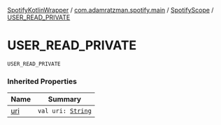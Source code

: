 [SpotifyKotlinWrapper](../../index.md) / [com.adamratzman.spotify.main](../index.md) / [SpotifyScope](index.md) / [USER_READ_PRIVATE](./-u-s-e-r_-r-e-a-d_-p-r-i-v-a-t-e.md)

# USER_READ_PRIVATE

`USER_READ_PRIVATE`

### Inherited Properties

| Name | Summary |
|---|---|
| [uri](uri.md) | `val uri: `[`String`](https://kotlinlang.org/api/latest/jvm/stdlib/kotlin/-string/index.html) |
